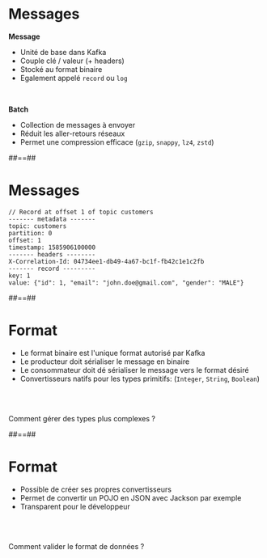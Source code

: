 <!-- .slide: -->

# Messages

**Message**

* Unité de base dans Kafka
* Couple clé / valeur (+ headers)
* Stocké au format binaire
* Egalement appelé `record` ou `log`

<br>

**Batch**

* Collection de messages à envoyer
* Réduit les aller-retours réseaux
* Permet une compression efficace (`gzip`, `snappy`, `lz4`, `zstd`)

##==##
<!-- .slide: class="with-code" -->

# Messages

```
// Record at offset 1 of topic customers
------- metadata -------
topic: customers
partition: 0
offset: 1
timestamp: 1585906100000
------- headers --------
X-Correlation-Id: 04734ee1-db49-4a67-bc1f-fb42c1e1c2fb
------- record ---------
key: 1
value: {"id": 1, "email": "john.doe@gmail.com", "gender": "MALE"}
```

<!-- .element: class="big-code" -->

##==##
<!-- .slide: -->

# Format

* Le format binaire est l'unique format autorisé par Kafka
* Le producteur doit sérialiser le message en binaire
* Le consommateur doit dé sérialiser le message vers le format désiré
* Convertisseurs natifs pour les types primitifs: (`Integer`, `String`, `Boolean`)

<br><br>

Comment gérer des types plus complexes ?

<!-- .element: class="center-big" -->

##==##
<!-- .slide: -->

# Format

* Possible de créer ses propres convertisseurs
* Permet de convertir un POJO en JSON avec Jackson par exemple
* Transparent pour le développeur

<br><br>

Comment valider le format de données ?

<!-- .element: class="center-big" -->
